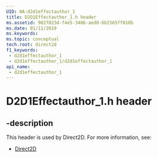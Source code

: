 ```yaml
---
UID: NA:d2d1effectauthor_1
title: D2D1Effectauthor_1.h header
ms.assetid: 982f023d-f4e5-3406-aed0-6b2565ff010b
ms.date: 01/11/2019
ms.keywords: 
ms.topic: conceptual
tech.root: direct2d
f1_keywords:
 - d2d1effectauthor_1
 - d2d1effectauthor_1/d2d1effectauthor_1
api_name:
 - d2d1effectauthor_1
---
```


# D2D1Effectauthor_1.h header


## -description

This header is used by Direct2D. For more information, see:

- [Direct2D](../_direct2d/index.md)

